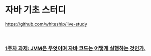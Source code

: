 <br/>

# 자바 기초 스터디

https://github.com/whiteship/live-study <br/>
<br/><br/>

### <a href="/w1.md">1주차 과제: JVM은 무엇이며 자바 코드는 어떻게 실행하는 것인가.</a>

<br/><br/>